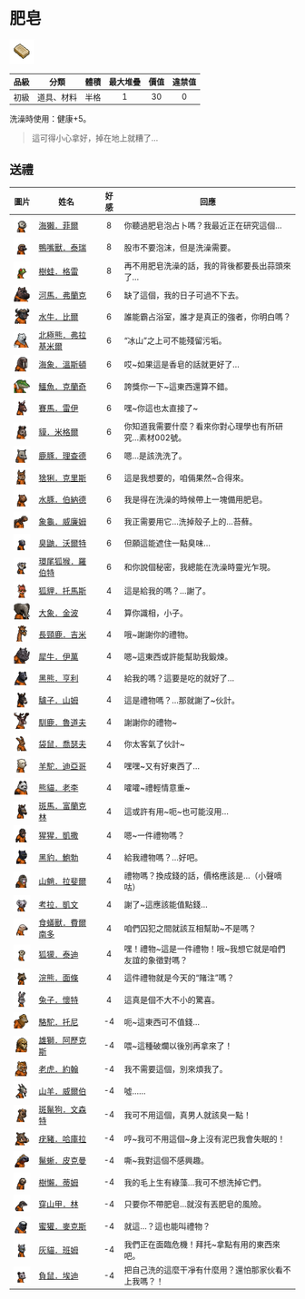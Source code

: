 # 肥皂

![img](images/item_pic_FZ.png)

|品級|分類|體積|最大堆疊|價值|違禁值|
|:--:|:--:|:--:|:--:|:--:|:--:|
|初級|道具、材料|半格|1|30|0|

洗澡時使用：健康+5。

> 這可得小心拿好，掉在地上就糟了…

## 送禮

|圖片|姓名|好感|回應|
|:--:|--|:--:|--|
|![img](images/SeaOtter.png)|[海獺．菲爾](海獺．菲爾.md)|8|你聽過肥皂泡占卜嗎？我最近正在研究這個…|
|![img](images/platypus.png)|[鴨嘴獸．泰瑞](鴨嘴獸．泰瑞.md)|8|股市不要泡沫，但是洗澡需要。|
|![img](images/Treefrog.png)|[樹蛙．格雷](樹蛙．格雷.md)|8|再不用肥皂洗澡的話，我的背後都要長出蒜頭來了…|
|![img](images/hippopotamus.png)|[河馬．弗蘭克](河馬．弗蘭克.md)|6|缺了這個，我的日子可過不下去。|
|![img](images/AfricanBuffalo.png)|[水牛．比爾](水牛．比爾.md)|6|誰能霸占浴室，誰才是真正的強者，你明白嗎？|
|![img](images/PolarBear.png)|[北極熊．弗拉基米爾](北極熊．弗拉基米爾.md)|6|“冰山”之上可不能殘留污垢。|
|![img](images/walrus.png)|[海象．溫斯頓](海象．溫斯頓.md)|6|哎\~如果這是香皂的話就更好了…|
|![img](images/crocodile.png)|[鱷魚．克蘭奇](鱷魚．克蘭奇.md)|6|誇獎你一下\~這東西還算不錯。|
|![img](images/horse.png)|[賽馬．雷伊](賽馬．雷伊.md)|6|嘿\~你這也太直接了\~|
|![img](images/tapir.png)|[貘．米格爾](貘．米格爾.md)|6|你知道我需要什麼？看來你對心理學也有所研究…素材002號。|
|![img](images/DeerDolphin.png)|[鹿豚．理查德](鹿豚．理查德.md)|6|嗯…是該洗洗了。|
|![img](images/Lynx.png)|[猞猁．克里斯](猞猁．克里斯.md)|6|這是我想要的，咱倆果然\~合得來。|
|![img](images/Capybara.png)|[水豚．伯納德](水豚．伯納德.md)|6|我是得在洗澡的時候帶上一塊備用肥皂。|
|![img](images/Tortoise.png)|[象龜．威廉姆](象龜．威廉姆.md)|6|我正需要用它…洗掉殼子上的…苔蘚。|
|![img](images/skunk.png)|[臭鼬．沃爾特](臭鼬．沃爾特.md)|6|但願這能遮住一點臭味…|
|![img](images/RingTailedLemur.png)|[環尾狐猴．羅伯特](環尾狐猴．羅伯特.md)|6|和你說個秘密，我總能在洗澡時靈光乍現。|
|![img](images/fox.png)|[狐貍．托馬斯](狐貍．托馬斯.md)|4|這是給我的嗎？…謝了。|
|![img](images/elephant.png)|[大象．金波](大象．金波.md)|4|算你識相，小子。|
|![img](images/giraffe.png)|[長頸鹿．吉米](長頸鹿．吉米.md)|4|哦\~謝謝你的禮物。|
|![img](images/rhinoceros.png)|[犀牛．伊萬](犀牛．伊萬.md)|4|嗯\~這東西或許能幫助我鍛煉。|
|![img](images/BlackBear.png)|[黑熊．亨利](黑熊．亨利.md)|4|給我的嗎？這要是吃的就好了…|
|![img](images/donkey.png)|[驢子．山姆](驢子．山姆.md)|4|這是禮物嗎？…那就謝了\~伙計。|
|![img](images/reindeer.png)|[馴鹿．魯道夫](馴鹿．魯道夫.md)|4|謝謝你的禮物\~|
|![img](images/kangaroo.png)|[袋鼠．喬瑟夫](袋鼠．喬瑟夫.md)|4|你太客氣了伙計\~|
|![img](images/Alpaca.png)|[羊駝．迪亞哥](羊駝．迪亞哥.md)|4|嘿嘿\~又有好東西了…|
|![img](images/panda.png)|[熊貓．老李](熊貓．老李.md)|4|嚯嚯\~禮輕情意重\~|
|![img](images/zebra.png)|[斑馬．富蘭克林](斑馬．富蘭克林.md)|4|這或許有用\~呃\~也可能沒用…|
|![img](images/chimpanzee.png)|[猩猩．凱撒](猩猩．凱撒.md)|4|嗯\~一件禮物嗎？|
|![img](images/BlackPanther.png)|[黑豹．鮑勃](黑豹．鮑勃.md)|4|給我禮物嗎？…好吧。|
|![img](images/Mandrill.png)|[山魈．拉斐爾](山魈．拉斐爾.md)|4|禮物嗎？換成錢的話，價格應該是…（小聲嘀咕）|
|![img](images/Koala.png)|[考拉．凱文](考拉．凱文.md)|4|謝了\~這應該能值點錢…|
|![img](images/Anteater.png)|[食蟻獸．費爾南多](食蟻獸．費爾南多.md)|4|咱們囚犯之間就該互相幫助\~不是嗎？|
|![img](images/meerkat.png)|[狐獴．泰迪](狐獴．泰迪.md)|4|嘿！禮物\~這是一件禮物！哦\~我想它就是咱們友誼的象徵對嗎？|
|![img](images/Raccoon.png)|[浣熊．面條](浣熊．面條.md)|4|這件禮物就是今天的“賭注”嗎？|
|![img](images/rabbit.png)|[兔子．懷特](兔子．懷特.md)|4|這真是個不大不小的驚喜。|
|![img](images/camel.png)|[駱駝．托尼](駱駝．托尼.md)|-4|呃\~這東西可不值錢…|
|![img](images/lion.png)|[雄獅．阿歷克斯](雄獅．阿歷克斯.md)|-4|喂\~這種破爛以後別再拿來了！|
|![img](images/tiger.png)|[老虎．約翰](老虎．約翰.md)|-4|我不需要這個，別來煩我了。|
|![img](images/goat.png)|[山羊．威爾伯](山羊．威爾伯.md)|-4|噓……|
|![img](images/SpottedHyaena.png)|[斑鬣狗．文森特](斑鬣狗．文森特.md)|-4|我可不用這個，真男人就該臭一點！|
|![img](images/Warthog.png)|[疣豬．哈庫拉](疣豬．哈庫拉.md)|-4|哼\~我可不用這個\~身上沒有泥巴我會失眠的！|
|![img](images/MarineIguana.png)|[鬣蜥．皮克曼](鬣蜥．皮克曼.md)|-4|嘶\~我對這個不感興趣。|
|![img](images/sloth.png)|[樹懶．蒂姆](樹懶．蒂姆.md)|-4|我的毛上生有綠藻…我可不想洗掉它們。|
|![img](images/pangolin.png)|[穿山甲．林](穿山甲．林.md)|-4|只要你不帶肥皂…就沒有丟肥皂的風險。|
|![img](images/HoneyBadger.png)|[蜜獾．麥克斯](蜜獾．麥克斯.md)|-4|就這…？這也能叫禮物？|
|![img](images/cat.png)|[灰貓．班姆](灰貓．班姆.md)|-4|我們正在面臨危機！拜托\~拿點有用的東西來吧。|
|![img](images/Possum.png)|[負鼠．埃迪](負鼠．埃迪.md)|-4|把自己洗的這麼干凈有什麼用？還怕那家伙看不上我嗎？！|

